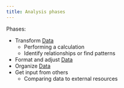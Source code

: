 ```yaml
---
title: Analysis phases
---
```

Phases:
- Transform [Data](danielesalvatore/data-analysts/foundations/data.md)
	- Performing a calculation
	- Identify relationships or find patterns
- Format and adjust [Data](danielesalvatore/data-analysts/foundations/data.md)
- Organize [Data](danielesalvatore/data-analysts/foundations/data.md)
- Get input from others
	- Comparing data to external resources